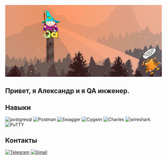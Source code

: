 ![Header](https://github.com/PrivedionAA/PrivedionAA/blob/main/assets/fonqa1.png)

## Привет, я Александр и я QA инженер.

## Навыки
![postgresql](https://img.shields.io/badge/-postgresql-000000?style=for-the-badge&logo=postgresql)
![Postman](https://img.shields.io/badge/-Postman-000000?style=for-the-badge&logo=postman)
![Swagger](https://img.shields.io/badge/-Swagger-000000?style=for-the-badge&logo=Swagger)
![Cygwin](https://img.shields.io/badge/-Cygwin-000000?style=for-the-badge&logo=v)
![Charles](https://img.shields.io/badge/-Charles-000000?style=for-the-badge&logo=Charles)
![wireshark](https://img.shields.io/badge/-wireshark-000000?style=for-the-badge&logo=wireshark)
![PuTTY](https://img.shields.io/badge/-PuTTY-000000?style=for-the-badge&logo=PuTTY)

## Контакты
[![Telegram](https://img.shields.io/badge/-Telegram-000000?style=for-the-badge&logo=Telegram)](https://t.me/aprivedion)
[![Gmail](https://img.shields.io/badge/-Gmail-000000?style=for-the-badge&logo=Gmail)](https://mail.google.com/mail/u/0/#inbox?compose=new)
